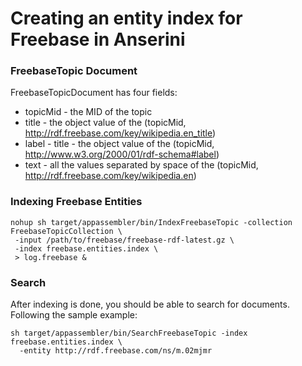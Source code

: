 # Creating an entity index for Freebase in Anserini

### FreebaseTopic Document
FreebaseTopicDocument has four fields:
- topicMid - the MID of the topic
- title - the object value of the (topicMid, http://rdf.freebase.com/key/wikipedia.en_title)
- label - title - the object value of the (topicMid, http://www.w3.org/2000/01/rdf-schema#label)
- text - all the values separated by space of the (topicMid, http://rdf.freebase.com/key/wikipedia.en)



### Indexing Freebase Entities

```
nohup sh target/appassembler/bin/IndexFreebaseTopic -collection FreebaseTopicCollection \
 -input /path/to/freebase/freebase-rdf-latest.gz \
 -index freebase.entities.index \
 > log.freebase &
```

### Search

After indexing is done, you should be able to search for documents. Following the sample example:

```
sh target/appassembler/bin/SearchFreebaseTopic -index freebase.entities.index \
  -entity http://rdf.freebase.com/ns/m.02mjmr
```